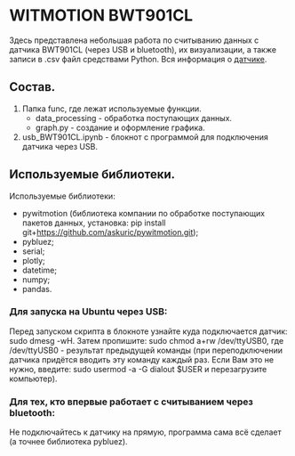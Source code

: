 # WITMOTION BWT901CL
Здесь представлена небольшая работа по считыванию данных с датчика BWT901CL (через USB и bluetooth), их визуализации, а также записи в .csv файл средствами Python.
Вся информация о [датчике](https://github.com/WITMOTION/BWT901CL).  

## Состав.
1. Папка func, где лежат используемые функции.
    - data_processing - обработка поступающих данных.
    - graph.py - создание и оформление графика.
2. usb_BWT901CL.ipynb - блокнот с программой для подключения датчика через USB.

## Используемые библиотеки.
Используемые библиотеки:
- pywitmotion (библиотека компании по обработке поступающих пакетов данных, установка: pip install git+https://github.com/askuric/pywitmotion.git);
- pybluez;
- serial;
- plotly;
- datetime;
- numpy;
- pandas.

### Для запуска на Ubuntu через USB:
Перед запуском скрипта в блокноте узнайте куда подключается датчик: sudo dmesg -wH.
Затем пропишите: sudo chmod a+rw /dev/ttyUSB0, где /dev/ttyUSB0 - результат предыдущей команды (при переподключении датчика придётся вводить эту команду каждый раз. Если Вам это не нужно, введите: sudo usermod -a -G dialout $USER и перезагрузите компьютер).

### Для тех, кто впервые работает с считыванием через bluetooth:
Не подключайтесь к датчику на прямую, программа сама всё сделает (а точнее библиотека pybluez).
